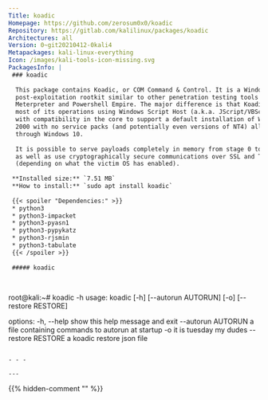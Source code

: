 ```yaml
---
Title: koadic
Homepage: https://github.com/zerosum0x0/koadic
Repository: https://gitlab.com/kalilinux/packages/koadic
Architectures: all
Version: 0~git20210412-0kali4
Metapackages: kali-linux-everything 
Icon: /images/kali-tools-icon-missing.svg
PackagesInfo: |
 ### koadic
 
  This package contains Koadic, or COM Command & Control. It is a Windows
  post-exploitation rootkit similar to other penetration testing tools such as
  Meterpreter and Powershell Empire. The major difference is that Koadic does
  most of its operations using Windows Script Host (a.k.a. JScript/VBScript),
  with compatibility in the core to support a default installation of Windows
  2000 with no service packs (and potentially even versions of NT4) all the way
  through Windows 10.
   
  It is possible to serve payloads completely in memory from stage 0 to beyond,
  as well as use cryptographically secure communications over SSL and TLS
  (depending on what the victim OS has enabled).
 
 **Installed size:** `7.51 MB`  
 **How to install:** `sudo apt install koadic`  
 
 {{< spoiler "Dependencies:" >}}
 * python3
 * python3-impacket
 * python3-pyasn1
 * python3-pypykatz
 * python3-rjsmin
 * python3-tabulate
 {{< /spoiler >}}
 
 ##### koadic
 
 
 ```
 root@kali:~# koadic -h
 usage: koadic [-h] [--autorun AUTORUN] [-o] [--restore RESTORE]
 
 options:
   -h, --help         show this help message and exit
   --autorun AUTORUN  a file containing commands to autorun at startup
   -o                 it is tuesday my dudes
   --restore RESTORE  a koadic restore json file
 ```
 
 - - -
 
---
```

{{% hidden-comment "<!--Do not edit anything above this line-->" %}}
